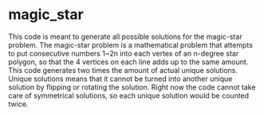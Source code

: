 # magic_star
This code is meant to generate all possible solutions for the magic-star problem. The magic-star problem is a mathematical problem that attempts to put consecutive numbers 1~2n into each vertex of an n-degree star polygon, so that the 4 vertices on each line adds up to the same amount.
This code generates two times the amount of actual unique solutions. Unique solutions means that it cannot be turned into another unique solution by flipping or rotating the solution. Right now the code cannot take care of symmetrical solutions, so each unique solution would be counted twice.
